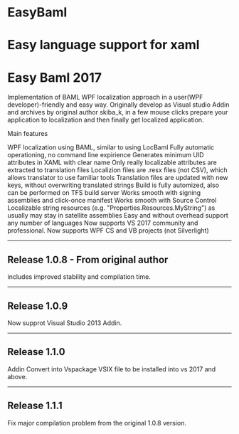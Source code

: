 # EasyBaml
Easy language support for xaml
========================================================================
Easy Baml 2017
========================================================================

Implementation of BAML WPF localization approach in a user(WPF developer)-friendly and easy way.
Originally develop as Visual studio Addin and archives by original author skiba_k,
in a few mouse clicks prepare your application to localization and then finally get localized application.

Main features

WPF localization using BAML, similar to using LocBaml
Fully automatic operationing, no command line expirience
Generates minimum UID attributes in XAML with clear name
Only really localizable attributes are extracted to translation files
Localizion files are .resx files (not CSV), which allows translator to use familiar tools
Translation files are updated with new keys, without overwriting translated strings
Build is fully automized, also can be performed on TFS build server
Works smooth with signing assemblies and click-once manifest
Works smooth with Source Control
Localizable string resources (e.g. "Properties.Resources.MyString") as usually may stay in satellite assemblies
Easy and without overhead support any number of languages
Now supports VS 2017 community and professional.
Now supports WPF CS and VB projects (not Silverlight)

---------------------------------------------------------------------
Release 1.0.8 - From original author
---------------------------------------------------------------------
includes improved stability and compilation time.

---------------------------------------------------------------------
Release 1.0.9
---------------------------------------------------------------------
Now supprot Visual Studio 2013 Addin.

---------------------------------------------------------------------
Release 1.1.0
---------------------------------------------------------------------
Addin Convert into Vspackage VSIX file to be installed into vs 2017 and above.

---------------------------------------------------------------------
Release 1.1.1
---------------------------------------------------------------------
Fix major compilation problem from the original 1.0.8 version.
